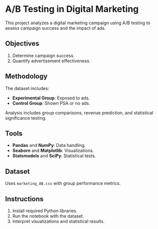 # A/B Testing in Digital Marketing

This project analyzes a digital marketing campaign using A/B testing to assess campaign success and the impact of ads.

## Objectives
1. Determine campaign success.
2. Quantify advertisement effectiveness.

## Methodology
The dataset includes:
- **Experimental Group**: Exposed to ads.
- **Control Group**: Shown PSA or no ads.

Analysis includes group comparisons, revenue prediction, and statistical significance testing.

## Tools
- **Pandas** and **NumPy**: Data handling.
- **Seaborn** and **Matplotlib**: Visualizations.
- **Statsmodels** and **SciPy**: Statistical tests.

## Dataset
Uses `marketing_AB.csv` with group performance metrics.

## Instructions
1. Install required Python libraries.
2. Run the notebook with the dataset.
3. Interpret visualizations and statistical results.
